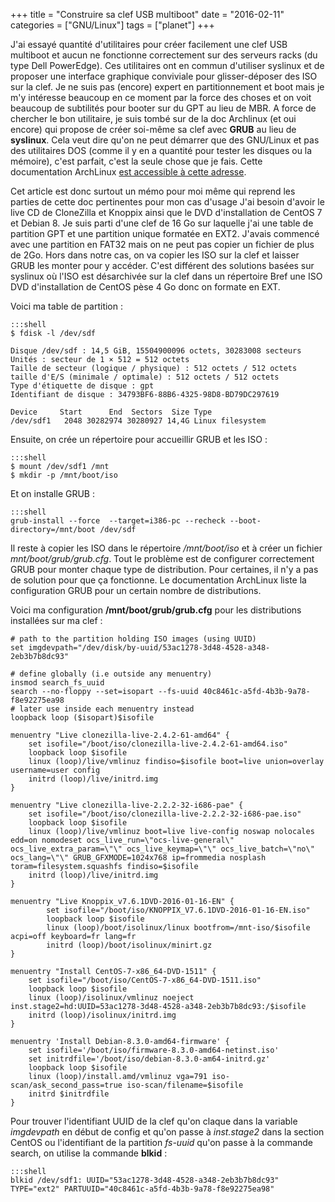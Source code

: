 +++
title = "Construire sa clef USB multiboot"
date = "2016-02-11"
categories = ["GNU/Linux"]
tags = ["planet"]
+++

J'ai essayé quantité d'utilitaires pour créer facilement une clef USB multiboot
et aucun ne fonctionne correctement sur des serveurs racks (du type Dell
PowerEdge). Ces utilitaires ont en commun d'utiliser syslinux et de proposer
une interface graphique conviviale pour glisser-déposer des ISO sur la clef. Je
ne suis pas (encore) expert en partitionnement et boot mais je m'y intéresse
beaucoup en ce moment par la force des choses et on voit beaucoup de subtilités
pour booter sur du GPT au lieu de MBR. A force de chercher le bon utilitaire,
je suis tombé sur de la doc Archlinux (et oui encore) qui propose de créer
soi-même sa clef avec **GRUB** au lieu de **syslinux**. Cela veut dire qu'on ne
peut démarrer que des GNU/Linux et pas des utilitaires DOS (comme il y en a
quantité pour tester les disques ou la mémoire), c'est parfait, c'est la seule
chose que je fais. Cette documentation ArchLinux [est accessible à cette
adresse](https://wiki.archlinux.org/index.php/Multiboot_USB_drive). 

Cet article est donc surtout un mémo pour moi même qui reprend les parties de
cette doc pertinentes pour mon cas d'usage  J'ai besoin d'avoir le live CD de
CloneZilla et Knoppix ainsi que le DVD d'installation de CentOS 7 et Debian 8.
Je suis parti d'une clef de 16 Go sur laquelle j'ai une table de partition GPT
et une partition unique formatée en EXT2. J'avais commencé avec une partition en
FAT32 mais on ne peut pas copier un fichier de plus de 2Go. Hors dans notre
cas, on va copier les ISO sur la clef et laisser GRUB les monter pour y
accéder. C'est différent des solutions basées sur syslinux où l'ISO est
désarchivée sur la clef dans un répertoire  Bref une ISO DVD d'installation de
CentOS pèse 4 Go donc on formate en EXT.

Voici ma table de partition :

    :::shell
    $ fdisk -l /dev/sdf

    Disque /dev/sdf : 14,5 GiB, 15504900096 octets, 30283008 secteurs
    Unités : secteur de 1 × 512 = 512 octets
    Taille de secteur (logique / physique) : 512 octets / 512 octets
    taille d'E/S (minimale / optimale) : 512 octets / 512 octets
    Type d'étiquette de disque : gpt
    Identifiant de disque : 34793BF6-88B6-4325-98D8-BD79DC297619

    Device     Start      End  Sectors  Size Type
    /dev/sdf1   2048 30282974 30280927 14,4G Linux filesystem

Ensuite, on crée un répertoire pour accueillir GRUB et les ISO : 

    :::shell
    $ mount /dev/sdf1 /mnt
    $ mkdir -p /mnt/boot/iso

Et on installe GRUB : 

    :::shell
    grub-install --force  --target=i386-pc --recheck --boot-directory=/mnt/boot /dev/sdf

Il reste à copier les ISO dans le répertoire */mnt/boot/iso* et à créer un
fichier *mnt/boot/grub/grub.cfg*. Tout le problème est de configurer correctement
GRUB pour monter chaque type de distribution. Pour certaines, il n'y a pas de
solution pour que ça fonctionne. Le documentation ArchLinux liste la
configuration GRUB pour un certain nombre de distributions. 

Voici ma configuration **/mnt/boot/grub/grub.cfg** pour les distributions installées sur ma clef :

    # path to the partition holding ISO images (using UUID)
    set imgdevpath="/dev/disk/by-uuid/53ac1278-3d48-4528-a348-2eb3b7b8dc93"

    # define globally (i.e outside any menuentry)
    insmod search_fs_uuid
    search --no-floppy --set=isopart --fs-uuid 40c8461c-a5fd-4b3b-9a78-f8e92275ea98
    # later use inside each menuentry instead
    loopback loop ($isopart)$isofile

    menuentry "Live clonezilla-live-2.4.2-61-amd64" {
        set isofile="/boot/iso/clonezilla-live-2.4.2-61-amd64.iso"
        loopback loop $isofile
        linux (loop)/live/vmlinuz findiso=$isofile boot=live union=overlay username=user config
        initrd (loop)/live/initrd.img
    }

    menuentry "Live clonezilla-live-2.2.2-32-i686-pae" {
        set isofile="/boot/iso/clonezilla-live-2.2.2-32-i686-pae.iso"
        loopback loop $isofile
        linux (loop)/live/vmlinuz boot=live live-config noswap nolocales edd=on nomodeset ocs_live_run=\"ocs-live-general\" ocs_live_extra_param=\"\" ocs_live_keymap=\"\" ocs_live_batch=\"no\" ocs_lang=\"\" GRUB_GFXMODE=1024x768 ip=frommedia nosplash toram=filesystem.squashfs findiso=$isofile
        initrd (loop)/live/initrd.img
    }

    menuentry "Live Knoppix_v7.6.1DVD-2016-01-16-EN" {
            set isofile="/boot/iso/KNOPPIX_V7.6.1DVD-2016-01-16-EN.iso"
            loopback loop $isofile
            linux (loop)/boot/isolinux/linux bootfrom=/mnt-iso/$isofile acpi=off keyboard=fr lang=fr
            initrd (loop)/boot/isolinux/minirt.gz
    }

    menuentry "Install CentOS-7-x86_64-DVD-1511" {
        set isofile="/boot/iso/CentOS-7-x86_64-DVD-1511.iso"
        loopback loop $isofile
        linux (loop)/isolinux/vmlinuz noeject inst.stage2=hd:UUID=53ac1278-3d48-4528-a348-2eb3b7b8dc93:/$isofile
        initrd (loop)/isolinux/initrd.img
    }

    menuentry 'Install Debian-8.3.0-amd64-firmware' {
        set isofile='/boot/iso/firmware-8.3.0-amd64-netinst.iso'
        set initrdfile='/boot/iso/debian-8.3.0-am64-initrd.gz'
        loopback loop $isofile
        linux (loop)/install.amd/vmlinuz vga=791 iso-scan/ask_second_pass=true iso-scan/filename=$isofile
        initrd $initrdfile
    }

Pour trouver l'identifiant UUID de la clef qu'on claque dans la variable
*imgdevpath* en début de config et qu'on passe à *inst.stage2* dans la section
CentOS ou l'identifiant de la partition *fs-uuid* qu'on passe à la commande search,
on utilise la commande **blkid** :

    :::shell
    blkid /dev/sdf1: UUID="53ac1278-3d48-4528-a348-2eb3b7b8dc93" TYPE="ext2" PARTUUID="40c8461c-a5fd-4b3b-9a78-f8e92275ea98"

